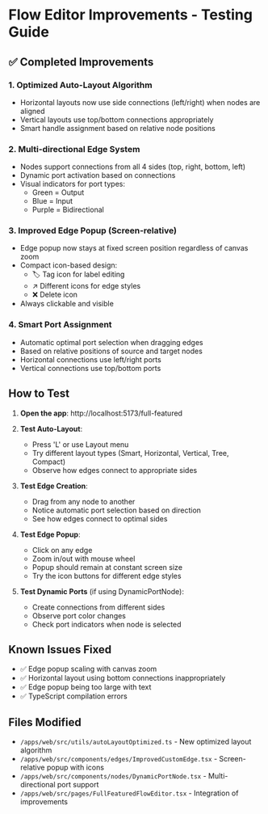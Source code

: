 # Flow Editor Improvements - Testing Guide

## ✅ Completed Improvements

### 1. **Optimized Auto-Layout Algorithm**
- Horizontal layouts now use side connections (left/right) when nodes are aligned
- Vertical layouts use top/bottom connections appropriately
- Smart handle assignment based on relative node positions

### 2. **Multi-directional Edge System**
- Nodes support connections from all 4 sides (top, right, bottom, left)
- Dynamic port activation based on connections
- Visual indicators for port types:
  - Green = Output
  - Blue = Input
  - Purple = Bidirectional

### 3. **Improved Edge Popup (Screen-relative)**
- Edge popup now stays at fixed screen position regardless of canvas zoom
- Compact icon-based design:
  - 🏷️ Tag icon for label editing
  - ↗️ Different icons for edge styles
  - ❌ Delete icon
- Always clickable and visible

### 4. **Smart Port Assignment**
- Automatic optimal port selection when dragging edges
- Based on relative positions of source and target nodes
- Horizontal connections use left/right ports
- Vertical connections use top/bottom ports

## How to Test

1. **Open the app**: http://localhost:5173/full-featured
2. **Test Auto-Layout**:
   - Press 'L' or use Layout menu
   - Try different layout types (Smart, Horizontal, Vertical, Tree, Compact)
   - Observe how edges connect to appropriate sides

3. **Test Edge Creation**:
   - Drag from any node to another
   - Notice automatic port selection based on direction
   - See how edges connect to optimal sides

4. **Test Edge Popup**:
   - Click on any edge
   - Zoom in/out with mouse wheel
   - Popup should remain at constant screen size
   - Try the icon buttons for different edge styles

5. **Test Dynamic Ports** (if using DynamicPortNode):
   - Create connections from different sides
   - Observe port color changes
   - Check port indicators when node is selected

## Known Issues Fixed
- ✅ Edge popup scaling with canvas zoom
- ✅ Horizontal layout using bottom connections inappropriately
- ✅ Edge popup being too large with text
- ✅ TypeScript compilation errors

## Files Modified
- `/apps/web/src/utils/autoLayoutOptimized.ts` - New optimized layout algorithm
- `/apps/web/src/components/edges/ImprovedCustomEdge.tsx` - Screen-relative popup with icons
- `/apps/web/src/components/nodes/DynamicPortNode.tsx` - Multi-directional port support
- `/apps/web/src/pages/FullFeaturedFlowEditor.tsx` - Integration of improvements